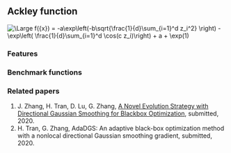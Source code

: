## Ackley function

<img src="https://latex.codecogs.com/svg.latex?\Large&space;f({x}) = -a\exp\left(-b\sqrt{\frac{1}{d}\sum_{i=1}^d z_i^2} \right)
-\exp\left( \frac{1}{d}\sum_{i=1}^d \cos(c z_i)\right) + a + \exp(1)" title="\Large f({x}) = -a\exp\left(-b\sqrt{\frac{1}{d}\sum_{i=1}^d z_i^2} \right) -\exp\left( \frac{1}{d}\sum_{i=1}^d \cos(c z_i)\right) + a + \exp(1)" />

### Features


### Benchmark functions 



### Related papers 

1. J. Zhang, H. Tran, D. Lu, G. Zhang, [A Novel Evolution Strategy with Directional Gaussian Smoothing for Blackbox Optimization](https://arxiv.org/pdf/2002.03001.pdf), submitted, 2020. 
2. H. Tran, G. Zhang, AdaDGS: An adaptive black-box optimization method with a nonlocal directional Gaussian smoothing gradient, submitted, 2020.
